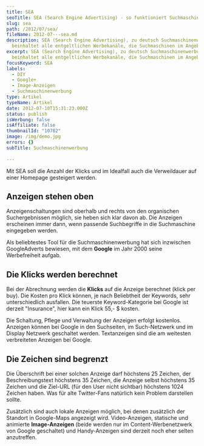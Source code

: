 ```yaml
---
title: SEA
seoTitle: SEA (Search Engine Advertising) - so funktioniert Suchmaschinenwerbung
slug: sea
path: /2012/07/sea/
fileName: 2012-07---sea.md
description: SEA (Search Engine Advertising), zu deutsch Suchmaschinenwerbung
  beinhaltet alle entgeltlichen Werbekanäle, die Suchmaschinen im Angebot haben.
excerpt: SEA (Search Engine Advertising), zu deutsch Suchmaschinenwerbung
  beinhaltet alle entgeltlichen Werbekanäle, die Suchmaschinen im Angebot haben.
focusKeyword: SEA
labels:
  - DIY
  - Google+
  - Image-Anzeigen
  - Suchmaschinenwerbung
type: Artikel
typeName: Artikel
date: 2012-07-10T15:31:23.000Z
status: publish
isWerbung: false
isAffiliate: false
thumbnailId: "10782"
image: /img/demo.jpg
errors: {}
subTitle: Suchmaschinenwerbung
  
---
```


Mit SEA soll die Anzahl der Klicks und im Idealfall auch die Verweildauer auf
einer Homepage gesteigert werden.

## Anzeigen stehen oben

Anzeigenschaltungen sind oberhalb und rechts von den organischen Suchergebnissen
möglich, sie heben sich klar davon ab. Die Anzeigen erscheinen immer dann, wenn
passende Suchbegriffe in die Suchmaschine eingegeben werden.

Als beliebtestes Tool für die Suchmaschinenwerbung hat sich inzwischen
GoogleAdverts bewiesen, mit dem **Google** im Jahr 2000 seine Werbefreiheit
aufgab.

## Die Klicks werden berechnet

Bei der Abrechnung werden die **Klicks** auf die Anzeige berechnet (klick per
buy). Die Kosten pro Klick können, je nach Beliebtheit der Keywords, sehr
unterschiedlich ausfallen. Die teuerste Keyword-Kategorie bei Google ist derzeit
"Insurance", hier kann ein Klick 55,- \$ kosten.

Die Schaltung, Pflege und Verwaltung der Anzeigen erfolgt kostenlos. Anzeigen
können bei Google in den Suchseiten, im Such-Netzwerk und im Display Netzwerk
geschaltet werden. Textanzeigen sind die am weitesten verbreiteten Anzeigen bei
Google.

## Die Zeichen sind begrenzt

Die Überschrift bei einer solchen Anzeige darf höchstens 25 Zeichen, der
Beschreibungstext höchstens 35 Zeichen, die Anzeige selbst höchstens 35 Zeichen
und die Ziel-URL (für den User nicht sichtbar) höchstens 1024 Zeichen haben. Was
für alte Twitter-Fans natürlich kein Problem darstellen sollte.

Zusätzlich sind auch lokale Anzeigen möglich, bei denen zusätzlich der Standort
in Google-Maps angezeigt wird. Video-Anzeigen, statische und animierte
**Image-Anzeigen** (beide werden nur im Content-Werbenetzwerk von Google
geschaltet) und Handy-Anzeigen sind derzeit noch eher selten anzutreffen.

  